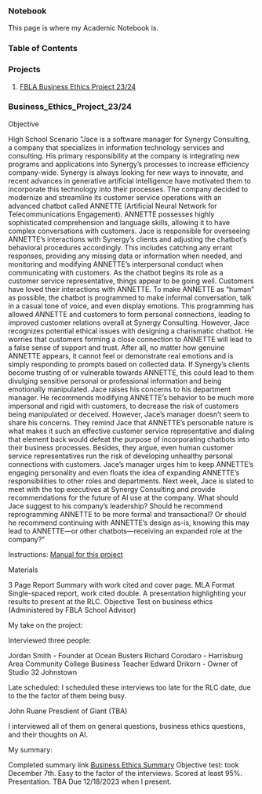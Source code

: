 ### Notebook

This page is where my Academic Notebook is.

### Table of Contents

### Projects
1. [FBLA Business Ethics Project 23/24](#business_ethics_project_2324)

### Business_Ethics_Project_23/24

Objective

High School Scenario
"Jace is a software manager for Synergy Consulting, a company that specializes in information technology services and consulting. His primary responsibility at the company is integrating new programs and applications into Synergy’s processes to increase efficiency company-wide.
Synergy is always looking for new ways to innovate, and recent advances in generative artificial intelligence have motivated them to incorporate this technology into their processes. The company decided to modernize and streamline its customer service operations with an advanced chatbot called ANNETTE (Artificial Neural Network for Telecommunications Engagement). ANNETTE possesses highly sophisticated comprehension and language skills, allowing it to have complex conversations with customers.
Jace is responsible for overseeing ANNETTE’s interactions with Synergy’s clients and adjusting the chatbot’s behavioral procedures accordingly. This includes catching any errant responses, providing any missing data or information when needed, and monitoring and modifying ANNETTE’s interpersonal conduct when communicating with customers.
As the chatbot begins its role as a customer service representative, things appear to be going well. Customers have loved their interactions with ANNETTE. To make ANNETTE as “human” as possible, the chatbot is programmed to make informal conversation, talk in a casual tone of voice, and even display emotions. This programming has allowed ANNETTE and customers to form personal connections, leading to improved customer relations overall at Synergy Consulting.
However, Jace recognizes potential ethical issues with designing a charismatic chatbot. He worries that customers forming a close connection to ANNETTE will lead to a false sense of support and trust. After all, no matter how genuine ANNETTE appears, it cannot feel or demonstrate real emotions and is simply responding to prompts based on collected data. If Synergy’s clients become trusting of or vulnerable towards ANNETTE, this could lead to them divulging sensitive personal or professional information and being emotionally manipulated.
Jace raises his concerns to his department manager. He recommends modifying ANNETTE’s behavior to be much more impersonal and rigid with customers, to decrease the risk of customers being manipulated or deceived. However, Jace’s manager doesn’t seem to share his concerns. They remind Jace that ANNETTE’s personable nature is what makes it such an effective customer service representative and dialing that element back would defeat the purpose of incorporating chatbots into their business processes. Besides, they argue, even human customer service representatives run the risk of developing unhealthy personal connections with customers. Jace’s manager urges him to keep ANNETTE’s engaging personality and even floats the idea of expanding ANNETTE’s responsibilities to other roles and departments.
Next week, Jace is slated to meet with the top executives at Synergy Consulting and provide recommendations for the future of AI use at the company. What should Jace suggest to his company’s leadership? Should he recommend reprogramming ANNETTE to be more formal and transactional? Or should he recommend continuing with ANNETTE’s design as-is, knowing this may lead to ANNETTE—or other chatbots—receiving an expanded role at the company?"


Instructions: [Manual for this project](/Business_Ethics_23_24.pdf)

Materials 

3 Page Report Summary with work cited and cover page. MLA Format Single-spaced report, work cited double.
A presentation highlighting your results to present at the RLC.
Objective Test on business ethics (Administered by FBLA School Advisor)


My take on the project:


Interviewed three people:

Jordan Smith - Founder at Ocean Busters
Richard Corodaro - Harrisburg Area Community College Business Teacher
Edward Drikorn - Owner of Studio 32 Johnstown

Late scheduled:
I scheduled these interviews too late for the RLC date, due to the the factor of them being busy. 

John Ruane Presdient of Giant (TBA)

 I interviewed all of them on general questions, business ethics questions, and their thoughts on AI.



 My summary:

 Completed summary link [Business Ethics Summary](/Owen_Dobson_Business_Ethics_Summary.pdf)
 Objective test: took December 7th. Easy to the factor of the interviews. Scored at least 95%.
 Presentation. TBA Due 12/18/2023 when I present. 
